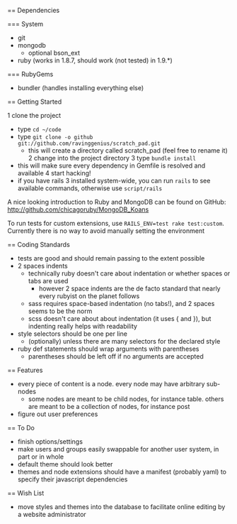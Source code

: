 == Dependencies

=== System
* git
* mongodb
  * optional bson_ext
* ruby (works in 1.8.7, should work (not tested) in 1.9.*)

=== RubyGems
* bundler (handles installing everything else)

== Getting Started

1 clone the project
  * type `cd ~/code`
  * type `git clone -o github git://github.com/ravinggenius/scratch_pad.git`
    * this will create a directory called scratch_pad (feel free to rename it)
2 change into the project directory
3 type `bundle install`
  * this will make sure every dependency in Gemfile is resolved and available
4 start hacking!
  * if you have rails 3 installed system-wide, you can run `rails` to see available commands, otherwise use `script/rails`

A nice looking introduction to Ruby and MongoDB can be found on GitHub: http://github.com/chicagoruby/MongoDB_Koans

To run tests for custom extensions, use `RAILS_ENV=test rake test:custom`. Currently there is no way to avoid manually setting the environment

== Coding Standards

* tests are good and should remain passing to the extent possible
* 2 spaces indents
  * technically ruby doesn't care about indentation or whether spaces or tabs are used
    * however 2 space indents are the de facto standard that nearly every rubyist on the planet follows
  * sass requires space-based indentation (no tabs!), and 2 spaces seems to be the norm
  * scss doesn't care about about indentation (it uses { and }), but indenting really helps with readability
* style selectors should be one per line
  * (optionally) unless there are many selectors for the declared style
* ruby def statements should wrap arguments with parentheses
  * parentheses should be left off if no arguments are accepted

== Features

* every piece of content is a node. every node may have arbitrary sub-nodes
  * some nodes are meant to be child nodes, for instance table. others are meant to be a collection of nodes, for instance post
* figure out user preferences

== To Do

* finish options/settings
* make users and groups easily swappable for another user system, in part or in whole
* default theme should look better
* themes and node extensions should have a manifest (probably yaml) to specify their javascript dependencies

== Wish List

* move styles and themes into the database to facilitate online editing by a website administrator
